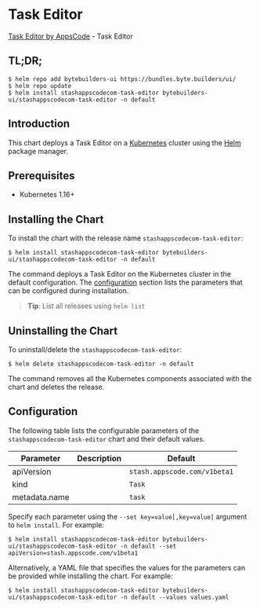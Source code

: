 # Task Editor

[Task Editor by AppsCode](https://byte.builders) - Task Editor

## TL;DR;

```console
$ helm repo add bytebuilders-ui https://bundles.byte.builders/ui/
$ helm repo update
$ helm install stashappscodecom-task-editor bytebuilders-ui/stashappscodecom-task-editor -n default
```

## Introduction

This chart deploys a Task Editor on a [Kubernetes](http://kubernetes.io) cluster using the [Helm](https://helm.sh) package manager.

## Prerequisites

- Kubernetes 1.16+

## Installing the Chart

To install the chart with the release name `stashappscodecom-task-editor`:

```console
$ helm install stashappscodecom-task-editor bytebuilders-ui/stashappscodecom-task-editor -n default
```

The command deploys a Task Editor on the Kubernetes cluster in the default configuration. The [configuration](#configuration) section lists the parameters that can be configured during installation.

> **Tip**: List all releases using `helm list`

## Uninstalling the Chart

To uninstall/delete the `stashappscodecom-task-editor`:

```console
$ helm delete stashappscodecom-task-editor -n default
```

The command removes all the Kubernetes components associated with the chart and deletes the release.

## Configuration

The following table lists the configurable parameters of the `stashappscodecom-task-editor` chart and their default values.

|   Parameter   | Description |                 Default                 |
|---------------|-------------|-----------------------------------------|
| apiVersion    |             | <code>stash.appscode.com/v1beta1</code> |
| kind          |             | <code>Task</code>                       |
| metadata.name |             | <code>task</code>                       |


Specify each parameter using the `--set key=value[,key=value]` argument to `helm install`. For example:

```console
$ helm install stashappscodecom-task-editor bytebuilders-ui/stashappscodecom-task-editor -n default --set apiVersion=stash.appscode.com/v1beta1
```

Alternatively, a YAML file that specifies the values for the parameters can be provided while
installing the chart. For example:

```console
$ helm install stashappscodecom-task-editor bytebuilders-ui/stashappscodecom-task-editor -n default --values values.yaml
```
